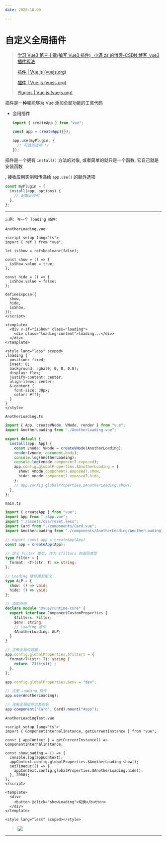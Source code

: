 ```yaml
---
date: 2025-10-09

---
```



# 自定义全局插件

> [学习 Vue3 第三十章(编写 Vue3 插件) \_小满 zs 的博客-CSDN 博客\_vue3 插件写法](https://blog.csdn.net/qq1195566313/article/details/123300264)
>
> [插件 | Vue.js (vuejs.org)](https://staging-cn.vuejs.org/guide/reusability/plugins.html#plugins)
>
> [插件 | Vue.js (vuejs.org)](https://v3.cn.vuejs.org/guide/plugins.html#插件)
>
> [Plugins | Vue.js (vuejs.org)](https://vuejs.org/guide/reusability/plugins.html#plugins)

插件是一种呢能够为 Vue 添加全局功能的工具代码

- 会用插件

  ```typescript
  import { createApp } from "vue";

  const app = createApp({});

  app.use(myPlugin, {
    /* 可选的选项 */
  });
  ```

插件是一个拥有 `install()` 方法的对象, 或者简单的就只是一个函数, 它自己就是安装函数

, 接收应用实例和传递给 `app.use()` 的额外选项

```typescript
const myPlugin = {
  install(app, options) {
    // 配置此应用
  },
};
```

---

`示例: 写一个 loading 插件`:

`AnotherLoading.vue`:

```vue
<script setup lang="ts">
import { ref } from "vue";

let isShow = ref<boolean>(false);

const show = () => {
  isShow.value = true;
};

const hide = () => {
  isShow.value = false;
};

defineExpose({
  show,
  hide,
  isShow,
});
</script>

<template>
  <div v-if="isShow" class="loading">
    <div class="loading-content">loading...</div>
  </div>
</template>

<style lang="less" scoped>
.loading {
  position: fixed;
  inset: 0;
  background: rgba(0, 0, 0, 0.8);
  display: flex;
  justify-content: center;
  align-items: center;
  &-content {
    font-size: 30px;
    color: #fff;
  }
}
</style>
```

`AnotherLoading.ts`

```typescript
import { App, createVNode, VNode, render } from "vue";
import AnotherLoading from "./AnotherLoading.vue";

export default {
  install(app: App) {
    const vnode: VNode = createVNode(AnotherLoading);
    render(vnode, document.body);
    console.log(AnotherLoading);
    console.log(vnode.component?.exposed);
    app.config.globalProperties.$AnotherLoading = {
      show: vnode.component?.exposed?.show,
      hide: vnode.component?.exposed?.hide,
    };
    // app.config.globalProperties.$AnotherLoading.show()
  },
};
```

`main.ts`

```typescript
import { createApp } from "vue";
import App from "./App.vue";
import "./assets/css/reset.less";
import Card from "./components/Card.vue";
import AnotherLoading from "./components/AnotherLoading/AnotherLoading";

// export const app = createApp(App)
const app = createApp(App);

// 定义 Filter 类型, 作为 $filters 的返回类型
type Filter = {
  format: <T>(str: T) => string;
};

// Loading 插件类型定义
type ALP = {
  show: () => void;
  hide: () => void;
};

// 添加声明
declare module "@vue/runtime-core" {
  export interface ComponentCustomProperties {
    $filters: Filter;
    $env: string;
    // Loading 插件
    $AnotherLoading: ALP;
  }
}

// 注册全局过滤器
app.config.globalProperties.$filters = {
  format<T>(str: T): string {
    return `233${str}`;
  },
};

app.config.globalProperties.$env = "dev";

// 注册 Loading 插件
app.use(AnotherLoading);

// 注册全局组件以及别名
app.component("Card", Card).mount("#app");
```

`AnotherLoadingTest.vue`

```vue
<script setup lang="ts">
import { ComponentInternalInstance, getCurrentInstance } from "vue";

const { appContext } = getCurrentInstance() as ComponentInternalInstance;

const showLoading = () => {
  console.log(appContext);
  appContext.config.globalProperties.$AnotherLoading.show();
  setTimeout(() => {
    appContext.config.globalProperties.$AnotherLoading.hide();
  }, 2000);
};
</script>

<template>
  <div>
    <button @click="showLoading">切换</button>
  </div>
</template>

<style lang="less" scoped></style>
```

> ![](http://cdn.ayusummer233.top/img/202204021731338.gif)

---
